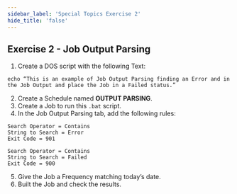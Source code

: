 ```yaml
---
sidebar_label: 'Special Topics Exercise 2'
hide_title: 'false'
---
```


## Exercise 2 - Job Output Parsing

1.	Create a DOS script with the following Text:

```
echo “This is an example of Job Output Parsing finding an Error and in the Job Output and place the Job in a Failed status.”
```
2.	Create a Schedule named **OUTPUT PARSING**. 
3.	Create a Job to run this ```.bat``` script.
4.	In the Job Output Parsing tab, add the following rules:
```
Search Operator = Contains
String to Search = Error
Exit Code = 901
```
```
Search Operator = Contains
String to Search = Failed
Exit Code = 900
```
5.	Give the Job a Frequency matching today’s date.
6.	Built the Job and check the results.